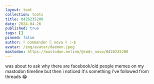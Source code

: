 ```yaml
---
layout: toot
collection: toots
title: 0426235200
date: 2024-04-26
published: true
tags: []
pinned: false
author: ⸸ commander ░ nova ⸸ :~$
avatar: /img/avatar/daemon.jpeg
mastodon: https://mastodon.online/@cmdr_nova/0426235200
---
```


was about to ask why there are facebook/old people memes on my mastodon timeline but then i noticed it's something i've followed from threads 😂
